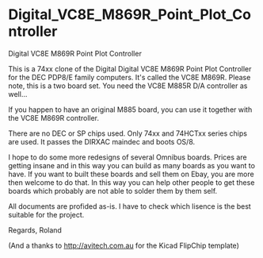 # Digital_VC8E_M869R_Point_Plot_Controller
Digital VC8E M869R Point Plot Controller

This is a 74xx clone of the Digital Digital VC8E M869R Point Plot Controller for the DEC PDP8/E family computers. It's called the VC8E M869R. Please note, this is a two board set. You need the VC8E M885R D/A controller as well...

If you happen to have an original M885 board, you can use it together with the VC8E M869R controller.

There are no DEC or SP chips used. Only 74xx and 74HCTxx series chips are used. It passes the DIRXAC maindec and boots OS/8.

I hope to do some more redesigns of several Omnibus boards. Prices are getting insane and in this way you can build as many boards as you want to have. If you want to built these boards and sell them on Ebay, you are more then welcome to do that. In this way you can help other people to get these boards which probably are not able to solder them by them self.

All documents are profided as-is. I have to check which lisence is the best suitable for the project.

Regards, Roland

(And a thanks to http://avitech.com.au for the Kicad FlipChip template)
